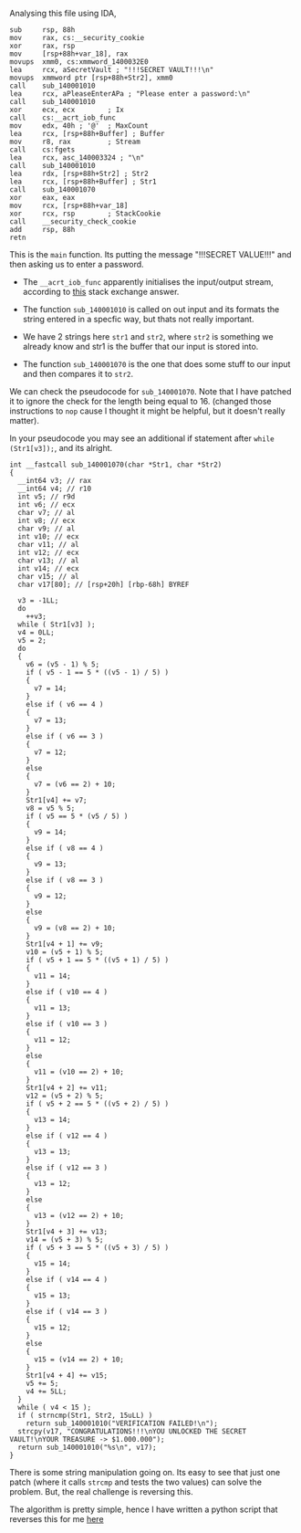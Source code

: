 Analysing this file using IDA, 

    sub     rsp, 88h
    mov     rax, cs:__security_cookie
    xor     rax, rsp
    mov     [rsp+88h+var_18], rax
    movups  xmm0, cs:xmmword_1400032E0
    lea     rcx, aSecretVault ; "!!!SECRET VAULT!!!\n"
    movups  xmmword ptr [rsp+88h+Str2], xmm0
    call    sub_140001010
    lea     rcx, aPleaseEnterAPa ; "Please enter a password:\n"
    call    sub_140001010
    xor     ecx, ecx        ; Ix
    call    cs:__acrt_iob_func
    mov     edx, 40h ; '@'  ; MaxCount
    lea     rcx, [rsp+88h+Buffer] ; Buffer
    mov     r8, rax         ; Stream
    call    cs:fgets
    lea     rcx, asc_140003324 ; "\n"
    call    sub_140001010
    lea     rdx, [rsp+88h+Str2] ; Str2
    lea     rcx, [rsp+88h+Buffer] ; Str1
    call    sub_140001070
    xor     eax, eax
    mov     rcx, [rsp+88h+var_18]
    xor     rcx, rsp        ; StackCookie
    call    __security_check_cookie
    add     rsp, 88h
    retn

This is the `main` function. Its putting the message "!!!SECRET VALUE!!!" and then asking us to enter a password. 

- The `__acrt_iob_func` apparently initialises the input/output stream, according to [this](https://stackoverflow.com/questions/47948234/assembly-code-of-a-hello-world-program-in-c) stack exchange answer.

- The function `sub_140001010` is called on out input and its formats the string entered in a specfic way, but thats not really important. 

- We have 2 strings here `str1` and `str2`, where `str2` is something we already know and str1 is the buffer that our input is stored into.

- The function `sub_140001070` is the one that does some stuff to our input and then compares it to `str2`.

We can check the pseudocode for `sub_140001070`. Note that I have patched it to ignore the check for the length being equal to 16. (changed those instructions to `nop` cause I thought it might be helpful, but it doesn't really matter). 

In your pseudocode you may see an additional if statement after `while (Str1[v3]);`, and its alright.
    
    int __fastcall sub_140001070(char *Str1, char *Str2)
    {
      __int64 v3; // rax
      __int64 v4; // r10
      int v5; // r9d
      int v6; // ecx
      char v7; // al
      int v8; // ecx
      char v9; // al
      int v10; // ecx
      char v11; // al
      int v12; // ecx
      char v13; // al
      int v14; // ecx
      char v15; // al
      char v17[80]; // [rsp+20h] [rbp-68h] BYREF
    
      v3 = -1LL;
      do
        ++v3;
      while ( Str1[v3] );
      v4 = 0LL;
      v5 = 2;
      do
      {
        v6 = (v5 - 1) % 5;
        if ( v5 - 1 == 5 * ((v5 - 1) / 5) )
        {
          v7 = 14;
        }
        else if ( v6 == 4 )
        {
          v7 = 13;
        }
        else if ( v6 == 3 )
        {
          v7 = 12;
        }
        else
        {
          v7 = (v6 == 2) + 10;
        }
        Str1[v4] += v7;
        v8 = v5 % 5;
        if ( v5 == 5 * (v5 / 5) )
        {
          v9 = 14;
        }
        else if ( v8 == 4 )
        {
          v9 = 13;
        }
        else if ( v8 == 3 )
        {
          v9 = 12;
        }
        else
        {
          v9 = (v8 == 2) + 10;
        }
        Str1[v4 + 1] += v9;
        v10 = (v5 + 1) % 5;
        if ( v5 + 1 == 5 * ((v5 + 1) / 5) )
        {
          v11 = 14;
        }
        else if ( v10 == 4 )
        {
          v11 = 13;
        }
        else if ( v10 == 3 )
        {
          v11 = 12;
        }
        else
        {
          v11 = (v10 == 2) + 10;
        }
        Str1[v4 + 2] += v11;
        v12 = (v5 + 2) % 5;
        if ( v5 + 2 == 5 * ((v5 + 2) / 5) )
        {
          v13 = 14;
        }
        else if ( v12 == 4 )
        {
          v13 = 13;
        }
        else if ( v12 == 3 )
        {
          v13 = 12;
        }
        else
        {
          v13 = (v12 == 2) + 10;
        }
        Str1[v4 + 3] += v13;
        v14 = (v5 + 3) % 5;
        if ( v5 + 3 == 5 * ((v5 + 3) / 5) )
        {
          v15 = 14;
        }
        else if ( v14 == 4 )
        {
          v15 = 13;
        }
        else if ( v14 == 3 )
        {
          v15 = 12;
        }
        else
        {
          v15 = (v14 == 2) + 10;
        }
        Str1[v4 + 4] += v15;
        v5 += 5;
        v4 += 5LL;
      }
      while ( v4 < 15 );
      if ( strncmp(Str1, Str2, 15uLL) )
        return sub_140001010("VERIFICATION FAILED!\n");
      strcpy(v17, "CONGRATULATIONS!!!\nYOU UNLOCKED THE SECRET VAULT!\nYOUR TREASURE -> $1.000.000");
      return sub_140001010("%s\n", v17);
    }

There is some string manipulation going on. Its easy to see that just one patch (where it calls `strcmp` and tests the two values) can solve the problem. But, the real challenge is reversing this.

The algorithm is pretty simple, hence I have written a python script that reverses this for me [here](./noOFF's_VaultCrackme/script.py)
